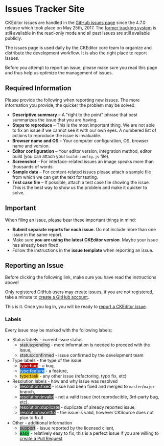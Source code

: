 <!--
Copyright (c) 2003-2017, CKSource - Frederico Knabben. All rights reserved.
For licensing, see LICENSE.md.
-->

# Issues Tracker Site

CKEditor issues are handled in the [GitHub issues page](https://github.com/ckeditor/ckeditor-dev/issues) since the 4.7.0 release
which took place on May 25th, 2017. The [former tracking system](https://dev.ckeditor.com) is still available in the read-only mode and all past issues are still available publicly.

The issues page is used daily by the CKEditor core team to organize and distribute the development workflow. It is also the right place to report issues.

Before you attempt to report an issue, please make sure you read this page and thus help us optimize the management of issues.

## Required Information

Please provide the following when reporting new issues. The more information you provide, the quicker the problem may be solved:

 * **Descriptive summary** &ndash; A "right to the point" phrase that best summarizes the issue that you are having.
 * **Steps to reproduce** &ndash; This is the most important thing. We are not able to fix an issue if we cannot see it with our own eyes. A numbered list of actions to reproduce the issue is invaluable.
 * **Browser name and OS** &ndash; Your computer configuration, OS, browser name and version.
 * **Editor configuration** &ndash; Your editor version, integration method, editor build (you can attach your `build-config.js` file).
 * **Screenshot** &ndash; For interface-related issues an image speaks more than thousands of words.
 * **Sample data** &ndash; For content-related issues please attach a sample file from which we can get the text for testing.
 * **Test case file** &ndash; If possible, attach a test case file showing the issue. This is the best way to show us the problem and make it quicker to solve.

## Important

When filing an issue, please bear these important things in mind:

 * **Submit separate reports for each issue.** Do not include more than one issue in the same report.
 * Make sure **you are using the latest CKEditor version**. Maybe your issue has already been fixed.
 * Follow the instructions in the  **issue template** when reporting an issue.

## Reporting an Issue

Before clicking the following link, make sure you have read the instructions above!

Only registered GitHub users may create issues, if you are not registered, take a minute to [create a GitHub account](https://github.com/join).

This is it. Once you log in, you will be ready to [report a CKEditor issue](https://github.com/ckeditor/ckeditor-dev/issues/new).

### Labels

Every issue may be marked with the following labels:

* Status labels - current issue status
    * <span style="background-color:#e6e6e6">status:pending</span> - more information is needed to proceed with the issue,
    * <span style="background-color:#e6e6e6">status:confirmed</span> - issue confirmed by the development team
* Type labels - the type of the issue
    * <span style="background-color:#b60205;color:#FFF">type:bug</span> - a bug,
    * <span style="background-color:#1d76db;color:#FFF">type:feature</span> - a feature,
    * <span style="background-color:#fbca04">type:task</span> - any other issue (refactoring, typo fix, etc)
* Resolution labels - how and why issue was resolved
    * <span style="background-color:#444444;color:#FFF">resolution:fixed</span> - issue had been fixed and merged to `master`/`major` branch,
    * <span style="background-color:#444444;color:#FFF">resolution:invalid</span> - not a valid issue (not reproducible, 3rd-party bug, etc),
    * <span style="background-color:#444444;color:#FFF">resolution:duplicate</span> - duplicate of already reported issue,
    * <span style="background-color:#444444;color:#FFF">resolution:wontfix</span> - the issue is valid, however CKSource does not plan to fix it
* Other - additional information
    * <span style="background-color:#aaaaaa">support</span> - issue reported by the licensed client,
    * <span style="background-color:#34d058">easy</span> - relatively easy to fix, this is a perfect issue if you are willing to [create a Pull Request](#!/guide/dev_contributing_code)